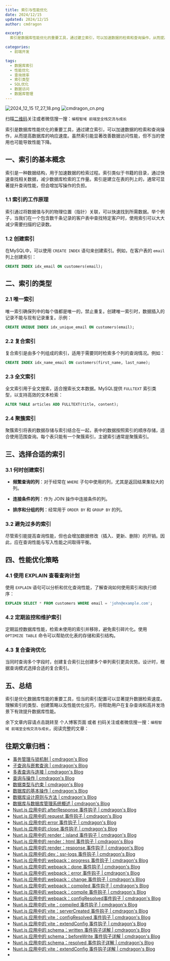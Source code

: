 ```yaml
---
title: 索引与性能优化
date: 2024/12/15
updated: 2024/12/15
author: cmdragon

excerpt:
  索引是数据库性能优化的重要工具，通过建立索引，可以加速数据的检索和查询操作，从而提高数据库的响应速度。虽然索引能显著改善数据访问性能，但不当的使用也可能导致性能下降。

categories:
  - 前端开发

tags:
  - 数据库索引
  - 性能优化
  - 查询效率
  - 索引类型
  - SQL优化
  - 数据访问
  - 数据库管理
---
```



<img src="https://static.amd794.com/blog/images/2024_12_15 17_27_18.png@blog" title="2024_12_15 17_27_18.png" alt="2024_12_15 17_27_18.png"/>

<img src="https://static.amd794.com/blog/images/cmdragon_cn.png" title="cmdragon_cn.png" alt="cmdragon_cn.png"/>


扫描[二维码](https://static.amd794.com/blog/images/cmdragon_cn.png)关注或者微信搜一搜：`编程智域 前端至全栈交流与成长`



索引是数据库性能优化的重要工具，通过建立索引，可以加速数据的检索和查询操作，从而提高数据库的响应速度。虽然索引能显著改善数据访问性能，但不当的使用也可能导致性能下降。



## 一、索引的基本概念

索引是一种数据结构，用于加速数据的检索过程。索引类似于书籍的目录，通过快速查找相关数据，减少数据库检索的工作量。索引是建立在表的列上的，通常可显著提升查询性能，但会增加写操作的负担。

### 1.1 索引的工作原理

索引通过将数据值与列的物理位置（指针）关联，可以快速找到所需数据。举个例子，当我们在一个包含数千条记录的客户表中查找特定客户时，使用索引可以大大减少需要扫描的记录数。

### 1.2 创建索引

在MySQL中，可以使用 `CREATE INDEX` 语句来创建索引。例如，在客户表的 `email` 列上创建索引：

```sql
CREATE INDEX idx_email ON customers(email);
```

## 二、索引的类型

### 2.1 唯一索引

唯一索引确保列中的每个值都是唯一的，禁止重复。创建唯一索引时，数据插入的记录不能与现有记录重复。示例：

```sql
CREATE UNIQUE INDEX idx_unique_email ON customers(email);
```

### 2.2 复合索引

复合索引是由多个列组成的索引，适用于需要同时检索多个列的查询情况。例如：

```sql
CREATE INDEX idx_name_email ON customers(first_name, last_name);
```

### 2.3 全文索引

全文索引用于全文搜索，适合搜索长文本数据。MySQL提供 `FULLTEXT` 索引类型，以支持高效的文本检索：

```sql
ALTER TABLE articles ADD FULLTEXT(title, content);
```

### 2.4 聚簇索引

聚簇索引将表的数据存储与索引结合在一起，表中的数据按照索引的顺序存储，适合使用范围查询。每个表只能有一个聚簇索引，主键索引通常是聚簇索引。

## 三、选择合适的索引

### 3.1 何时创建索引

- **频繁查询的列**：对于经常在 `WHERE` 子句中使用的列，尤其是返回结果集较大的列。
  
- **连接条件的列**：作为 JOIN 操作中连接条件的列。

- **排序和分组的列**：经常用于 `ORDER BY` 和 `GROUP BY` 的列。

### 3.2 避免过多的索引

尽管索引能提高查询性能，但也会增加数据修改（插入、更新、删除）的开销。因此，应在查询性能与写入性能之间取得平衡。

## 四、性能优化策略

### 4.1 使用 EXPLAIN 查看查询计划

使用 `EXPLAIN` 语句可以分析和优化查询性能，了解查询如何使用索引和执行顺序：

```sql
EXPLAIN SELECT * FROM customers WHERE email = 'john@example.com';
```

### 4.2 定期监控和维护索引

定期监控数据库性能，检索未使用的索引并移除，避免索引碎片化。使用 `OPTIMIZE TABLE` 命令可以帮助优化表的存储和索引结构。

### 4.3 复合查询优化

当同时查询多个字段时，创建复合索引比创建多个单列索引更具优势。设计时，根据查询模式选择合适的复合索引。

## 五、总结

索引是优化数据库性能的重要工具，恰当的索引配置可以显著提升数据检索速度。理解索引的类型、创建策略以及性能优化技巧，将帮助用户在复杂查询和高并发场景下有效提升数据库性能。

余下文章内容请点击跳转至 个人博客页面 或者 扫码关注或者微信搜一搜：`编程智域 前端至全栈交流与成长`，阅读完整的文章：

## 往期文章归档：

- [事务管理与锁机制 | cmdragon's Blog](https://blog.cmdragon.cn/posts/21e8e33b5a0c/)
- [子查询与嵌套查询 | cmdragon's Blog](https://blog.cmdragon.cn/posts/ef7711d5077d/)
- [多表查询与连接 | cmdragon's Blog](https://blog.cmdragon.cn/posts/cbc5ebea2633/)
- [查询与操作 | cmdragon's Blog](https://blog.cmdragon.cn/posts/45016c6a3d2d/)
- [数据类型与约束 | cmdragon's Blog](https://blog.cmdragon.cn/posts/1aff87ac2263/)
- [数据库的基本操作 | cmdragon's Blog](https://blog.cmdragon.cn/posts/541c699d86de/)
- [数据库设计原则与方法 | cmdragon's Blog](https://blog.cmdragon.cn/posts/daf29831e102/)
- [数据库与数据库管理系统概述 | cmdragon's Blog](https://blog.cmdragon.cn/posts/dc1046549846/)
- [Nuxt.js 应用中的 afterResponse 事件钩子 | cmdragon's Blog](https://blog.cmdragon.cn/posts/d64fddbcad54/)
- [Nuxt.js 应用中的 request 事件钩子 | cmdragon's Blog](https://blog.cmdragon.cn/posts/0c461d69ac0d/)
- [Nuxt.js 应用中的 error 事件钩子 | cmdragon's Blog](https://blog.cmdragon.cn/posts/1bd4e4574b1a/)
- [Nuxt.js 应用中的 close 事件钩子 | cmdragon's Blog](https://blog.cmdragon.cn/posts/0bb0cade5fa2/)
- [Nuxt.js 应用中的 render：island 事件钩子 | cmdragon's Blog](https://blog.cmdragon.cn/posts/47bf55a8b641/)
- [Nuxt.js 应用中的 render：html 事件钩子 | cmdragon's Blog](https://blog.cmdragon.cn/posts/0f91c080fd2c/)
- [Nuxt.js 应用中的 render：response 事件钩子 | cmdragon's Blog](https://blog.cmdragon.cn/posts/3ce5250cec36/)
- [Nuxt.js 应用中的 dev：ssr-logs 事件钩子 | cmdragon's Blog](https://blog.cmdragon.cn/posts/1b63f35eebe8/)
- [Nuxt.js 应用中的 webpack：progress 事件钩子 | cmdragon's Blog](https://blog.cmdragon.cn/posts/533d23bcbe61/)
- [Nuxt.js 应用中的 webpack：done 事件钩子 | cmdragon's Blog](https://blog.cmdragon.cn/posts/3e8fa49cbd4b/)
- [Nuxt.js 应用中的 webpack：error 事件钩子 | cmdragon's Blog](https://blog.cmdragon.cn/posts/0fb47ad58e14/)
- [Nuxt.js 应用中的 webpack：change 事件钩子 | cmdragon's Blog](https://blog.cmdragon.cn/posts/43a57e843f48/)
- [Nuxt.js 应用中的 webpack：compiled 事件钩子 | cmdragon's Blog](https://blog.cmdragon.cn/posts/0b6ec5ce3d59/)
- [Nuxt.js 应用中的 webpack：compile 事件钩子 | cmdragon's Blog](https://blog.cmdragon.cn/posts/7336c7f0809e/)
- [Nuxt.js 应用中的 webpack：configResolved事件钩子 | cmdragon's Blog](https://blog.cmdragon.cn/posts/afe62aeeaf6f/)
- [Nuxt.js 应用中的 vite：compiled 事件钩子 | cmdragon's Blog](https://blog.cmdragon.cn/posts/973541933f38/)
- [Nuxt.js 应用中的 vite：serverCreated 事件钩子 | cmdragon's Blog](https://blog.cmdragon.cn/posts/ab7710befd8e/)
- [Nuxt.js 应用中的 vite：configResolved 事件钩子 | cmdragon's Blog](https://blog.cmdragon.cn/posts/1266785cead8/)
- [Nuxt.js 应用中的 vite：extendConfig 事件钩子 | cmdragon's Blog](https://blog.cmdragon.cn/posts/e1ea2c9a1566/)
- [Nuxt.js 应用中的 schema：written 事件钩子详解 | cmdragon's Blog](https://blog.cmdragon.cn/posts/11121d82a55c/)
- [Nuxt.js 应用中的 schema：beforeWrite 事件钩子详解 | cmdragon's Blog](https://blog.cmdragon.cn/posts/14f648e6cb9f/)
- [Nuxt.js 应用中的 schema：resolved 事件钩子详解 | cmdragon's Blog](https://blog.cmdragon.cn/posts/c343331f3f06/)
- [Nuxt.js 应用中的 vite：extendConfig 事件钩子详解 | cmdragon's Blog](https://blog.cmdragon.cn/posts/5ea147f7e6ee/)
-

